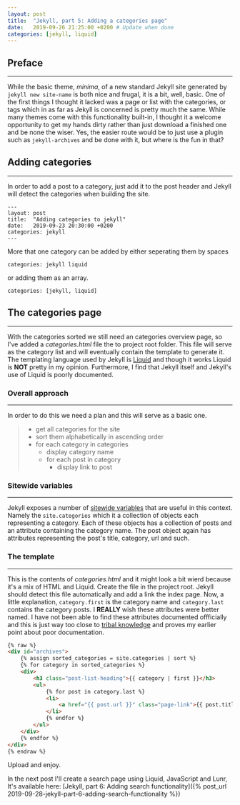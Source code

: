 ```yaml
---
layout: post
title:  "Jekyll, part 5: Adding a categories page"
date:   2019-09-26 21:25:00 +0200 # Update when done
categories: [jekyll, liquid]
---
```

## Preface
---
While the basic theme, *minima*, of a new standard Jekyll site generated by `jekyll new site-name` is both nice and frugal, it is a bit, well, basic. One of the first things I thought it lacked was a page or list with the categories, or tags which in as far as Jekyll is concerned is pretty much the same. While many themes come with this functionality built-in, I thought it a welcome opportunity to get my hands dirty rather than just download a finished one and be none the wiser. Yes, the easier route would be to just use a plugin such as `jekyll-archives` and be done with it, but where is the fun in that?

## Adding categories
---
In order to add a post to a category, just add it to the post header and Jekyll will detect the categories when building the site.

```
---
layout: post
title:  "Adding categories to jekyll"
date:   2019-09-23 20:30:00 +0200
categories: jekyll
---
```

More that one category can be added by either seperating them by spaces

```
categories: jekyll liquid
```

or adding them as an array.

```
categories: [jekyll, liquid]
```

## The categories page
---
With the categories sorted we still need an categories overview page, so I've added a *categories.html* file the to project root folder. This file will serve as the category list and will eventually contain the template to generate it. The templating language used by Jekyll is [Liquid](https://jekyllrb.com/docs/liquid/) and though it works Liquid is **NOT** pretty in my opinion. Furthermore, I find that Jekyll itself and Jekyll's use of Liquid is poorly documented.

### Overall approach
---
In order to do this we need a plan and this will serve as a basic one.

>* get all categories for the site
>* sort them alphabetically in ascending order
>* for each category in categories
>   * display category name
>   * for each post in category
>       * display link to post

### Sitewide variables
---
Jekyll exposes a number of [sitewide variables](https://jekyllrb.com/docs/variables/) that are useful in this context. Namely the `site.categories` which it a collection of objects each representing a category. Each of these objects has a collection of posts and an attribute containing the category name. The post object again has attributes representing the post's title, category, url and such.

### The template
---
This is the contents of *categories.html* and it might look a bit wierd because it's a mix of HTML and Liquid. Create the file in the project root. Jekyll should detect this file automatically and add a link the index page. Now, a little explanation, `category.first` is the category name and `category.last` contains the category posts. I **REALLY** wish these attributes were better named. I have not been able to find these attributes documented offficially and this is just way too close to [tribal knowledge](https://en.wikipedia.org/wiki/Tribal_knowledge) and proves my earlier point about poor documentation.

```html
{% raw %}
<div id="archives">
    {% assign sorted_categories = site.categories | sort %}
    {% for category in sorted_categories %}
    <div>
        <h3 class="post-list-heading">{{ category | first }}</h3>
        <ul>
            {% for post in category.last %}
            <li>
                <a href="{{ post.url }}" class="page-link">{{ post.title }}</a>
            </li>
            {% endfor %}
        </ul>
    </div>
    {% endfor %}
</div>
{% endraw %}
```

Upload and enjoy.

In the next post I'll create a search page using Liquid, JavaScript and Lunr, It's available here: [Jekyll, part 6: Adding search functionality]({% post_url 2019-09-28-jekyll-part-6-adding-search-functionality %})
